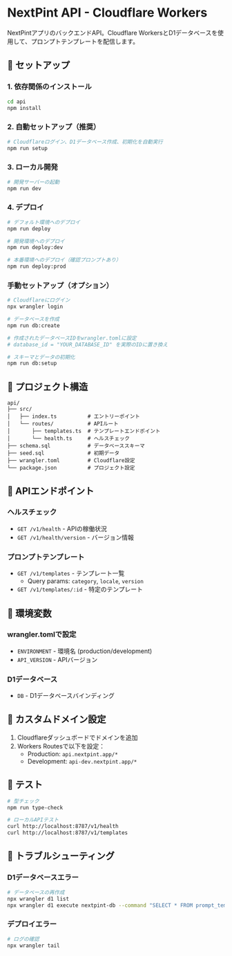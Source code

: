# NextPint API - Cloudflare Workers

NextPintアプリのバックエンドAPI。Cloudflare WorkersとD1データベースを使用して、プロンプトテンプレートを配信します。

## 🚀 セットアップ

### 1. 依存関係のインストール

```bash
cd api
npm install
```

### 2. 自動セットアップ（推奨）

```bash
# Cloudflareログイン、D1データベース作成、初期化を自動実行
npm run setup
```

### 3. ローカル開発

```bash
# 開発サーバーの起動
npm run dev
```

### 4. デプロイ

```bash
# デフォルト環境へのデプロイ
npm run deploy

# 開発環境へのデプロイ
npm run deploy:dev

# 本番環境へのデプロイ（確認プロンプトあり）
npm run deploy:prod
```

### 手動セットアップ（オプション）

```bash
# Cloudflareにログイン
npx wrangler login

# データベースを作成
npm run db:create

# 作成されたデータベースIDをwrangler.tomlに設定
# database_id = "YOUR_DATABASE_ID" を実際のIDに置き換え

# スキーマとデータの初期化
npm run db:setup
```

## 📁 プロジェクト構造

```
api/
├── src/
│   ├── index.ts          # エントリーポイント
│   └── routes/           # APIルート
│       ├── templates.ts  # テンプレートエンドポイント
│       └── health.ts     # ヘルスチェック
├── schema.sql            # データベーススキーマ
├── seed.sql              # 初期データ
├── wrangler.toml         # Cloudflare設定
└── package.json          # プロジェクト設定
```

## 🔗 APIエンドポイント

### ヘルスチェック
- `GET /v1/health` - APIの稼働状況
- `GET /v1/health/version` - バージョン情報

### プロンプトテンプレート
- `GET /v1/templates` - テンプレート一覧
  - Query params: `category`, `locale`, `version`
- `GET /v1/templates/:id` - 特定のテンプレート

## 🔧 環境変数

### wrangler.tomlで設定
- `ENVIRONMENT` - 環境名 (production/development)
- `API_VERSION` - APIバージョン

### D1データベース
- `DB` - D1データベースバインディング

## 📝 カスタムドメイン設定

1. Cloudflareダッシュボードでドメインを追加
2. Workers Routesで以下を設定：
   - Production: `api.nextpint.app/*`
   - Development: `api-dev.nextpint.app/*`

## 🧪 テスト

```bash
# 型チェック
npm run type-check

# ローカルAPIテスト
curl http://localhost:8787/v1/health
curl http://localhost:8787/v1/templates
```

## 🚨 トラブルシューティング

### D1データベースエラー
```bash
# データベースの再作成
npx wrangler d1 list
npx wrangler d1 execute nextpint-db --command "SELECT * FROM prompt_templates"
```

### デプロイエラー
```bash
# ログの確認
npx wrangler tail
```